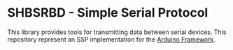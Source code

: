 # SHBSRBD - Simple Serial Protocol

This library provides tools for transmitting data between serial devices. This repository represent an SSP implementation for the [Arduino Framework](https://www.arduino.cc).